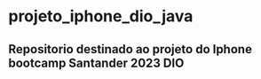 # projeto_iphone_dio_java

## Repositorio destinado ao projeto do Iphone bootcamp Santander 2023 DIO
